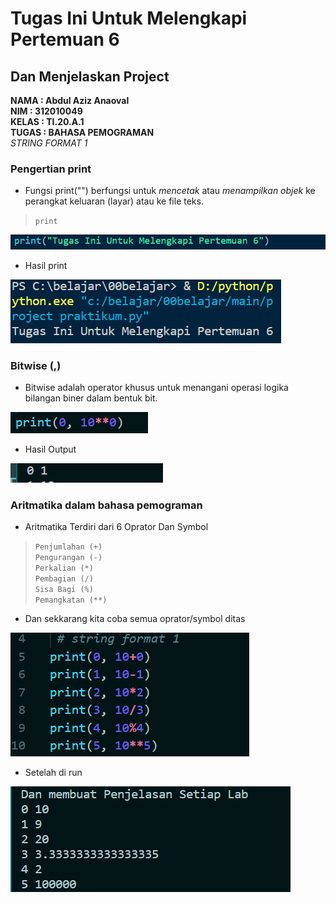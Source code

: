 # Tugas Ini Untuk Melengkapi Pertemuan 6 <br>
## Dan Menjelaskan Project <br>

**NAMA : Abdul Aziz Anaoval** <br>
**NIM : 312010049** <br>
**KELAS : TI.20.A.1** <br>
**TUGAS : BAHASA PEMOGRAMAN** <br>
 *STRING FORMAT 1*
### Pengertian print
* Fungsi print("") berfungsi untuk *mencetak* atau *menampilkan objek* ke perangkat keluaran (layar) atau ke file teks. <br>
> `print` <br>

![print](praktikum/print.png)

* Hasil print

![mencetak hasil print](praktikum/outputprint.png)

### Bitwise (,)

* Bitwise adalah operator khusus untuk menangani operasi logika bilangan biner dalam bentuk bit.

![contoh Bitwise](praktikum/,.png)

* Hasil Output 

![output](praktikum/hsl.png)

### Aritmatika dalam bahasa pemograman 
* Aritmatika Terdiri dari 6 Oprator Dan Symbol <br>
> `Penjumlahan (+)` <br>
> `Pengurangan (-)` <br>
> `Perkalian (*)` <br>
> `Pembagian (/)` <br>
> `Sisa Bagi (%)` <br>
> `Pemangkatan (**)` <br>

* Dan sekkarang kita coba semua oprator/symbol ditas

![contoh Bitwise](praktikum/code.png)

* Setelah di run

![output](praktikum/output.png)